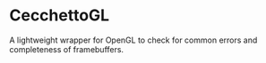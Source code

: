 # CecchettoGL
A lightweight wrapper for OpenGL to check for common errors and completeness of framebuffers.
